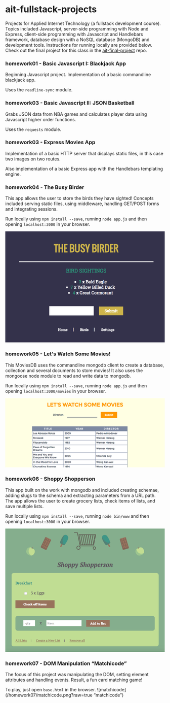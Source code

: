 # ait-fullstack-projects
Projects for Applied Internet Technology (a fullstack development course). Topics included Javascript, server-side programming with Node and Express, client-side programming with Javascript and Handlebars framework, database design with a NoSQL database (MongoDB) and development tools. Instructions for running locally are provided below. Check out the final project for this class in the [ait-final-project](https://github.com/kcp288/ait-final-project) repo. 

### homework01 - Basic Javascript I: Blackjack App
Beginning Javascript project. Implementation of a basic commandline blackjack app.

Uses the `readline-sync` module.

### homework03 - Basic Javascript II: JSON Basketball 
Grabs JSON data from NBA games and calculates player data using Javascript higher order functions.

Uses the `requests` module.

### homework03 - Express Movies App
Implementation of a basic HTTP server that displays static files, in this case two images on two routes. 

Also implementation of a basic Express app with the Handlebars templating engine.

### homework04 - The Busy Birder
This app allows the user to store the birds they have sighted! Concepts included serving static files, using middleware, handling GET/POST forms and integrating sessions.

Run locally using `npm install --save`, running `node app.js` and then opening `localhost:3000` in your browser.

<img src="homework04/birder.png" align=“center” width=“200px”>

### homework05 - Let's Watch Some Movies!
This MoviesDB uses the commandline mongodb client to create a database, collection and several documents to store movies! It also uses the mongoose node module to read and write data to mongodb.

Run locally using `npm install --save`, running `node app.js` and then opening `localhost:3000/movies` in your browser.

<img src="homework05/movies_prev.png" align=“center” width=“200px”>

### homework06 - Shoppy Shopperson
This app built on the work with mongodb and included creating schemae, adding slugs to the schema and extracting parameters from a URL path. The app allows the user to create grocery lists, check items of lists, and save multiple lists.

Run locally using `npm install --save`, running `node bin/www` and then opening `localhost:3000` in your browser.

<img src="homework06/shoppy.png" align=“center” width=“200px”>

### homework07 - DOM Manipulation “Matchicode”
The focus of this project was manipulating the DOM, setting element attributes and handling events. Result, a fun card matching game! 

To play, just open `base.html` in the browser.
![matchicode](/homework07/matchicode.png?raw=true “matchicode”)
